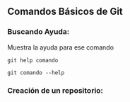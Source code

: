 ## Comandos Básicos de Git

### Buscando Ayuda:
Muestra la ayuda para ese comando

```git
git help comando
```

```html
git comando --help
```

### Creación de un repositorio:
